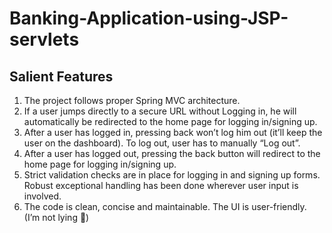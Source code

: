 # Banking-Application-using-JSP-servlets

## Salient Features
1. The project follows proper Spring MVC architecture.
2. If a user jumps directly to a secure URL without Logging in, he will automatically be redirected to the home page for logging in/signing up.
3. After a user has logged in, pressing back won’t log him out (it’ll keep the user on the dashboard). To log out, user has to manually “Log out”. 
4. After a user has logged out, pressing the back button will redirect to the home page for logging in/signing up.
5. Strict validation checks are in place for logging in and signing up forms. Robust exceptional handling has been done wherever user input is involved. 
6. The code is clean, concise and maintainable. The UI is user-friendly. (I’m not lying 🤥)




